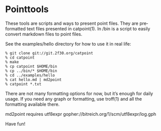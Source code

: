 # Pointtools

These  tools  are scripts and ways to present point files. They are pre‐
formatted text files presented in catpoint(1). In /bin is  a  script  to
easily convert markdown files to point files.

See the examples/hello directory for how to use it in real life:

	% git clone git://git.2f30.org/catpoint
	% cd catpoint
	% make
	% cp catpoint $HOME/bin
	% cp ../bin/* $HOME/bin
	% cd ../examples/hello
	% cat hello.md | md2point
	% catpoint *.txt

There are not many formatting options for now, but it’s enough for daily
usage. If you need any graph or formatting, use  troff(1)  and  all  the
formatting available there.

md2point requires utf8expr gopher://bitreich.org/1/scm/utf8expr/log.gph

Have fun!


